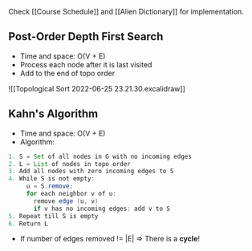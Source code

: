 Check [[Course Schedule]] and [[Alien Dictionary]] for implementation.

## Post-Order Depth First Search 

- Time and space: O(V + E)
- Process each node after it is last visited
- Add to the end of topo order

![[Topological Sort 2022-06-25 23.21.30.excalidraw]]

## Kahn's Algorithm 

- Time and space: O(V + E)
- Algorithm:

```Java
1. S = Set of all nodes in G with no incoming edges
2. L = List of nodes in topo order
3. Add all nodes with zero incoming edges to S
4. While S is not empty:
     u = S.remove;
	 for each neighbor v of u:
	   remove edge (u, v)
	   if v has no incoming edges: add v to S
5. Repeat till S is empty
6. Return L
```

- If number of edges removed != |E| => There is a **cycle**!